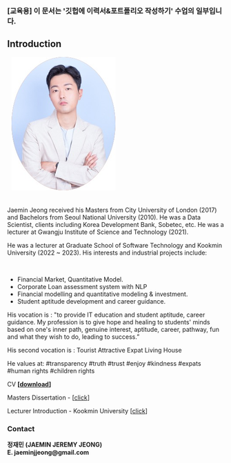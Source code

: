 ### [교육용] 이 문서는 '깃헙에 이력서&포트폴리오 작성하기' 수업의 일부입니다.


## Introduction


<div id="wrapper">
    <div class="twoColumn">
         <img src="http://raw.githubusercontent.com/jaeminjjung/jaeminjjung.github.io/main/jmjung_portrait.jpeg" alt="" class="wp-image-23" style="padding-left: 10px; padding-bottom: 20px;"/>
    </div>
    <div class="twoColumn">
         <p>Jaemin Jeong received his Masters from City University of London (2017) and Bachelors from Seoul National University (2010). He was a Data Scientist, clients including Korea Development Bank, Sobetec, etc. He was a lecturer at Gwangju Institute of Science and Technology (2021). </p>

<p>He was a lecturer at Graduate School of Software Technology and Kookmin University (2022 ~ 2023). His  interests and industrial projects include:</p>
<br/>
<ul>
  <li>Financial Market, Quantitative Model.</li> 
  <li>Corporate Loan assessment system with NLP</li>
  <li>Financial modelling and quantitative modeling & investment.</li>
  <li>Student aptitude development and career guidance.</li>
</ul>
    </div>
</div>

<p>His vocation is : "to provide IT education and student aptitude, career guidance. My profession is to give hope and healing to students' minds based on one's inner path, genuine interest, aptitude, career, pathway, fun and what they wish to do, leading to success.”</p>
<p> His second vocation is : Tourist Attractive Expat Living House</p>
<p>He values at: #transparency #truth #trust #enjoy #kindness #expats #human rights #children rights

CV <strong>[<a rel="noreferrer noopener" href="https://jeongjaem.in/CV_JaeminJeong.pdf" target="_blank">download</a>]</strong>

Masters Dissertation - <TV Show rating prediction by Machine Learning Methods with quantisation of the review> [<a href="https://jeongjaem.in/TV%20Show%20Rating%20Prediction%20with%20Machine%20Learning%20methods%20with%20quantisation%20of%20the%20review%20(2017)%20-%20Jaemin%20Jeong%20-%20City%2C%20University%20of%20London.pdf">click</a>]

Lecturer Introduction - Kookmin University [<a href="https://swgs.kookmin.ac.kr/swgs/intro/professor.do">click</a>]  

### Contact 
<!-- wp:paragraph -->

<strong>
정재민 (JAEMIN JEREMY JEONG) <br/>
E. jaeminjjeong@gmail.com<br/>
    </strong>
  
  
  

